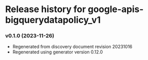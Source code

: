 # Release history for google-apis-bigquerydatapolicy_v1

### v0.1.0 (2023-11-26)

* Regenerated from discovery document revision 20231016
* Regenerated using generator version 0.12.0

